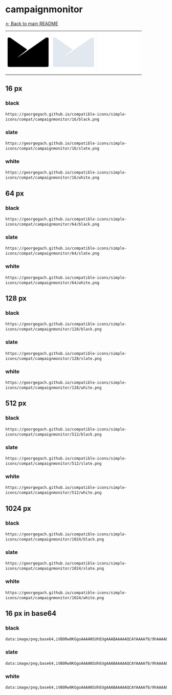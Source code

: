# campaignmonitor

[← Back to main README](../../README.md)

<table><tr>
  <td><img src="./128/black.png" width="128" alt="campaignmonitor black icon" /></td>
  <td><img src="./128/slate.png" width="128" alt="campaignmonitor slate icon" /></td>
  <td><img src="./128/white.png" width="128" alt="campaignmonitor white icon" /></td>
</tr></table>

## 16 px

### black
```
https://georgegach.github.io/compatible-icons/simple-icons/compat/campaignmonitor/16/black.png
```

### slate
```
https://georgegach.github.io/compatible-icons/simple-icons/compat/campaignmonitor/16/slate.png
```

### white
```
https://georgegach.github.io/compatible-icons/simple-icons/compat/campaignmonitor/16/white.png
```

## 64 px

### black
```
https://georgegach.github.io/compatible-icons/simple-icons/compat/campaignmonitor/64/black.png
```

### slate
```
https://georgegach.github.io/compatible-icons/simple-icons/compat/campaignmonitor/64/slate.png
```

### white
```
https://georgegach.github.io/compatible-icons/simple-icons/compat/campaignmonitor/64/white.png
```

## 128 px

### black
```
https://georgegach.github.io/compatible-icons/simple-icons/compat/campaignmonitor/128/black.png
```

### slate
```
https://georgegach.github.io/compatible-icons/simple-icons/compat/campaignmonitor/128/slate.png
```

### white
```
https://georgegach.github.io/compatible-icons/simple-icons/compat/campaignmonitor/128/white.png
```

## 512 px

### black
```
https://georgegach.github.io/compatible-icons/simple-icons/compat/campaignmonitor/512/black.png
```

### slate
```
https://georgegach.github.io/compatible-icons/simple-icons/compat/campaignmonitor/512/slate.png
```

### white
```
https://georgegach.github.io/compatible-icons/simple-icons/compat/campaignmonitor/512/white.png
```

## 1024 px

### black
```
https://georgegach.github.io/compatible-icons/simple-icons/compat/campaignmonitor/1024/black.png
```

### slate
```
https://georgegach.github.io/compatible-icons/simple-icons/compat/campaignmonitor/1024/slate.png
```

### white
```
https://georgegach.github.io/compatible-icons/simple-icons/compat/campaignmonitor/1024/white.png
```

## 16 px in base64

### black
```
data:image/png;base64,iVBORw0KGgoAAAANSUhEUgAAABAAAAAQCAYAAAAf8/9hAAAABmJLR0QA/wD/AP+gvaeTAAAAxklEQVQ4jcXQMWoCURDG8Z9JIEXA2KSzSC+5QUqPkSOlzAXEI1gIHkMbC0mVNMEsGAJLBF0L58mSuIuKkA8G5g3ff97M8N+6xCjy8ZHsE55hjQwD3B4ANsObBauIWOEV3Rr4EbPwJm6XpPhAH9cl8AovmO/x/ykU+MEUD+hggrzCu7e4jnV6eKvwFCgaqUtJOd5jinvc1NzE7waLeH+jXQeWVT7eEp91I1etMLe9dBMXh/4soNStdQyYpm9giLsTYPg6kTujNj/dVuWdj3GdAAAAAElFTkSuQmCC
```

### slate
```
data:image/png;base64,iVBORw0KGgoAAAANSUhEUgAAABAAAAAQCAYAAAAf8/9hAAAABmJLR0QA/wD/AP+gvaeTAAABGElEQVQ4jcWPTy5DURyFv3O90pA0VTFiplbBjJGpSAxqZgkWYhMSW6i5KQswkD4hr1rJewxoyz0GSOpPG00kvtEdnO+c+4N/J82Kk1a72JvUu+oWjTQrTpRmRUTOZZ32p18aK7VaMU68uLurlAfJkeU1WdUAFmbeeKvUD+fX7XxzlHxze78+M5g6i3jr3ZHSLPdwSKgDNJ8eKvurq+oB2E5aWX4YpF1g4VP+a8E7fYvL4LgTXYoKz8fEUEcufw0mI35bkpm2daDwsoG1hH7a+bngEbg27iG2ZeZGjHwvMBRgyypLqo8TPwgfD0FHYlZWRCz/Rh4u6BpKNlOI2m9leDvBAhuqmsR8w0k0zRBYBNJJbZn7yTf/mlc9tHWuQpN23AAAAABJRU5ErkJggg==
```

### white
```
data:image/png;base64,iVBORw0KGgoAAAANSUhEUgAAABAAAAAQCAYAAAAf8/9hAAAABmJLR0QA/wD/AP+gvaeTAAAAzklEQVQ4jcWQMUoDQQBF38pCwMCaJlUs7ENukC45RnIrb+ARLAJpPYKNhYiNTbIsJAghRfZZuIvDMq5xEXzVFP/9+TPw76hrddnBW6hr1FIt1Hv16gwxq7KFWuIXJ/VFnbfIU/W5yqoaFtRs1Du1F4ipeqvmzXCsQPWoPqkTdaw+qodYMFGNrQVegQdgBoy+e1as4AC8AUfgBui3fWqzYFfd/g5ct4k1F8F5C1wC5blyuCAHUiBrlP5IyudkgcFvxAoTdQUMO8gA+47eH/IBoHfn6J5TqTIAAAAASUVORK5CYII=
```

